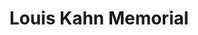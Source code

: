---
pid: rs364
title: Louis Kahn Memorial
location_transcription: idk wherever was important to him
coordinates: "[-75.160110174905, 39.945098011488]"
zipcode: 
gen_neighborhood: 
neighborhood: 
outside_phl: 
age: '24'
age_range: 20-29
instagram: 
image_file_name: rs_364.jpg
proposal_transcription: |-
  he was obsessed with light.

  see the light goes thru

  but make the monument more complex and geometric
topic: Architecture,History
topic_summary: 0, 0, 0
type: Building,Sculpture Statue
keywords_other: Louis Kahn, architecture, light
credit: Darius
image_labels: 
twitter: 
facebook: 
permalink: "/monuments/rs364/"
layout: item-page
---